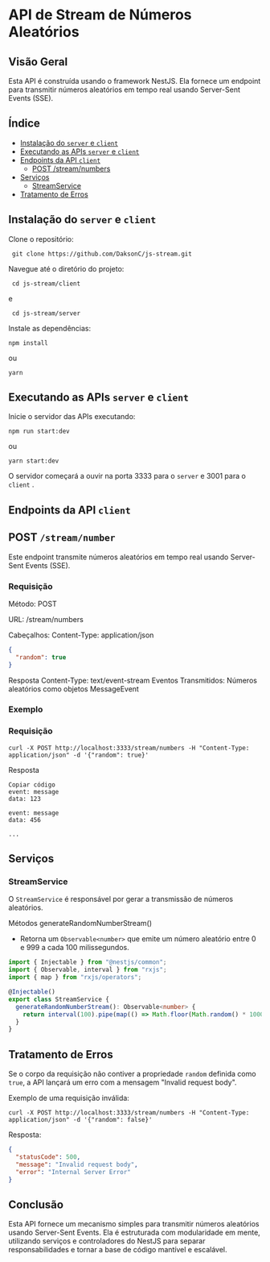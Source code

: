 # API de Stream de Números Aleatórios

## Visão Geral

Esta API é construída usando o framework NestJS. Ela fornece um endpoint para transmitir números aleatórios em tempo real usando Server-Sent Events (SSE).

## Índice

- [Instalação do `server` e `client`](#instalação-do-server-e-client)
- [Executando as APIs `server` e `client`](#executando-as-apis-server-e-client)
- [Endpoints da API `client`](#endpoints-da-api-client)
  - [POST /stream/numbers](#post-streamnumbers)
- [Serviços](#serviços)
  - [StreamService](#streamservice)
- [Tratamento de Erros](#tratamento-de-erros)

## Instalação do `server` e `client`

Clone o repositório:

```
 git clone https://github.com/DaksonC/js-stream.git
```

Navegue até o diretório do projeto:

```
 cd js-stream/client
```

e

```
 cd js-stream/server
```

Instale as dependências:

```
npm install
```

ou

```
yarn
```

## Executando as APIs `server` e `client`

Inicie o servidor das APIs executando:

```
npm run start:dev
```

ou

```
yarn start:dev
```

O servidor começará a ouvir na porta 3333 para o `server` e 3001 para o `client` .

## Endpoints da API `client`

## POST `/stream/number`

Este endpoint transmite números aleatórios em tempo real usando Server-Sent Events (SSE).

### Requisição

Método: POST

URL: /stream/numbers

Cabeçalhos: Content-Type: application/json

```json
{
  "random": true
}
```

Resposta
Content-Type: text/event-stream
Eventos Transmitidos: Números aleatórios como objetos MessageEvent

### Exemplo

### Requisição

```shell
curl -X POST http://localhost:3333/stream/numbers -H "Content-Type: application/json" -d '{"random": true}'
```

Resposta

```text
Copiar código
event: message
data: 123

event: message
data: 456

...
```

## Serviços

### StreamService

O `StreamService` é responsável por gerar a transmissão de números aleatórios.

Métodos
generateRandomNumberStream()

- Retorna um `Observable<number>` que emite um número aleatório entre 0 e 999 a cada 100 milissegundos.

```typescript
import { Injectable } from "@nestjs/common";
import { Observable, interval } from "rxjs";
import { map } from "rxjs/operators";

@Injectable()
export class StreamService {
  generateRandomNumberStream(): Observable<number> {
    return interval(100).pipe(map(() => Math.floor(Math.random() * 1000)));
  }
}
```

## Tratamento de Erros

Se o corpo da requisição não contiver a propriedade `random` definida como `true`, a API lançará um erro com a mensagem "Invalid request body".

Exemplo de uma requisição inválida:

```shell
curl -X POST http://localhost:3333/stream/numbers -H "Content-Type: application/json" -d '{"random": false}'
```

Resposta:

```json
{
  "statusCode": 500,
  "message": "Invalid request body",
  "error": "Internal Server Error"
}
```

## Conclusão

Esta API fornece um mecanismo simples para transmitir números aleatórios usando Server-Sent Events. Ela é estruturada com modularidade em mente, utilizando serviços e controladores do NestJS para separar responsabilidades e tornar a base de código mantível e escalável.
